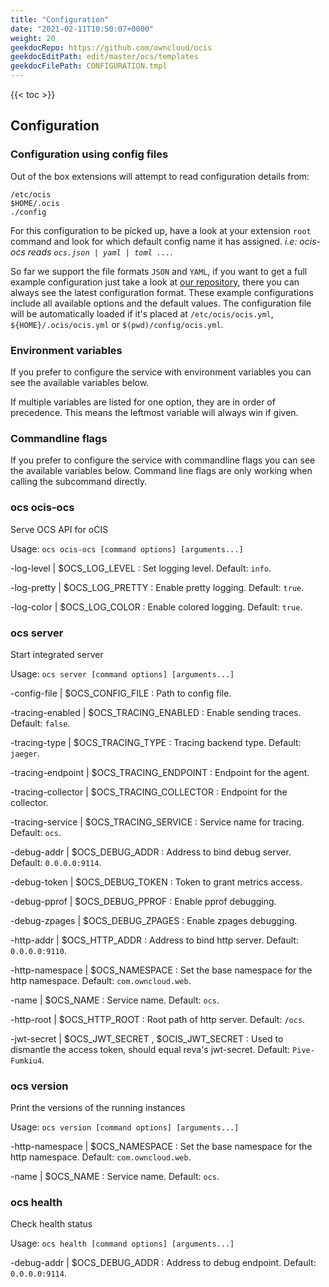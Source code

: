 ```yaml
---
title: "Configuration"
date: "2021-02-11T10:50:07+0000"
weight: 20
geekdocRepo: https://github.com/owncloud/ocis
geekdocEditPath: edit/master/ocs/templates
geekdocFilePath: CONFIGURATION.tmpl
---
```


{{< toc >}}

## Configuration

### Configuration using config files

Out of the box extensions will attempt to read configuration details from:

```console
/etc/ocis
$HOME/.ocis
./config
```

For this configuration to be picked up, have a look at your extension `root` command and look for which default config name it has assigned. *i.e: ocis-ocs reads `ocs.json | yaml | toml ...`*.

So far we support the file formats `JSON` and `YAML`, if you want to get a full example configuration just take a look at [our repository](https://github.com/owncloud/ocis/tree/master/ocs/config), there you can always see the latest configuration format. These example configurations include all available options and the default values. The configuration file will be automatically loaded if it's placed at `/etc/ocis/ocis.yml`, `${HOME}/.ocis/ocis.yml` or `$(pwd)/config/ocis.yml`.

### Environment variables

If you prefer to configure the service with environment variables you can see the available variables below.

If multiple variables are listed for one option, they are in order of precedence. This means the leftmost variable will always win if given.

### Commandline flags

If you prefer to configure the service with commandline flags you can see the available variables below. Command line flags are only working when calling the subcommand directly.

### ocs ocis-ocs

Serve OCS API for oCIS

Usage: `ocs ocis-ocs [command options] [arguments...]`

-log-level |  $OCS_LOG_LEVEL
: Set logging level. Default: `info`.

-log-pretty |  $OCS_LOG_PRETTY
: Enable pretty logging. Default: `true`.

-log-color |  $OCS_LOG_COLOR
: Enable colored logging. Default: `true`.

### ocs server

Start integrated server

Usage: `ocs server [command options] [arguments...]`

-config-file |  $OCS_CONFIG_FILE
: Path to config file.

-tracing-enabled |  $OCS_TRACING_ENABLED
: Enable sending traces. Default: `false`.

-tracing-type |  $OCS_TRACING_TYPE
: Tracing backend type. Default: `jaeger`.

-tracing-endpoint |  $OCS_TRACING_ENDPOINT
: Endpoint for the agent.

-tracing-collector |  $OCS_TRACING_COLLECTOR
: Endpoint for the collector.

-tracing-service |  $OCS_TRACING_SERVICE
: Service name for tracing. Default: `ocs`.

-debug-addr |  $OCS_DEBUG_ADDR
: Address to bind debug server. Default: `0.0.0.0:9114`.

-debug-token |  $OCS_DEBUG_TOKEN
: Token to grant metrics access.

-debug-pprof |  $OCS_DEBUG_PPROF
: Enable pprof debugging.

-debug-zpages |  $OCS_DEBUG_ZPAGES
: Enable zpages debugging.

-http-addr |  $OCS_HTTP_ADDR
: Address to bind http server. Default: `0.0.0.0:9110`.

-http-namespace |  $OCS_NAMESPACE
: Set the base namespace for the http namespace. Default: `com.owncloud.web`.

-name |  $OCS_NAME
: Service name. Default: `ocs`.

-http-root |  $OCS_HTTP_ROOT
: Root path of http server. Default: `/ocs`.

-jwt-secret |  $OCS_JWT_SECRET , $OCIS_JWT_SECRET
: Used to dismantle the access token, should equal reva's jwt-secret. Default: `Pive-Fumkiu4`.

### ocs version

Print the versions of the running instances

Usage: `ocs version [command options] [arguments...]`

-http-namespace |  $OCS_NAMESPACE
: Set the base namespace for the http namespace. Default: `com.owncloud.web`.

-name |  $OCS_NAME
: Service name. Default: `ocs`.

### ocs health

Check health status

Usage: `ocs health [command options] [arguments...]`

-debug-addr |  $OCS_DEBUG_ADDR
: Address to debug endpoint. Default: `0.0.0.0:9114`.

